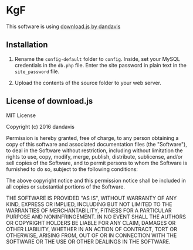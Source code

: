 # KgF

This software is using [download.js by dandavis](https://github.com/rndme/download)

## Installation

1. Rename the `config-default` folder to `config`. Inside, set your MySQL
credentials in the `db.php` file. Enter the site password in plain text in the
`site_password` file.

2. Upload the contents of the source folder to your web server.

## License of download.js

MIT License

Copyright (c) 2016 dandavis

Permission is hereby granted, free of charge, to any person obtaining a copy of this software and associated documentation files (the "Software"), to deal in the Software without restriction, including without limitation the rights to use, copy, modify, merge, publish, distribute, sublicense, and/or sell copies of the Software, and to permit persons to whom the Software is furnished to do so, subject to the following conditions:

The above copyright notice and this permission notice shall be included in all copies or substantial portions of the Software.

THE SOFTWARE IS PROVIDED "AS IS", WITHOUT WARRANTY OF ANY KIND, EXPRESS OR IMPLIED, INCLUDING BUT NOT LIMITED TO THE WARRANTIES OF MERCHANTABILITY, FITNESS FOR A PARTICULAR PURPOSE AND NONINFRINGEMENT. IN NO EVENT SHALL THE AUTHORS OR COPYRIGHT HOLDERS BE LIABLE FOR ANY CLAIM, DAMAGES OR OTHER LIABILITY, WHETHER IN AN ACTION OF CONTRACT, TORT OR OTHERWISE, ARISING FROM, OUT OF OR IN CONNECTION WITH THE SOFTWARE OR THE USE OR OTHER DEALINGS IN THE SOFTWARE.
